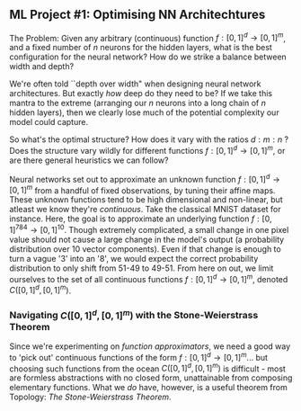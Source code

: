 ## ML Project #1: Optimising NN Architechtures

The Problem: Given any arbitrary (continuous) function $f: [0,1]^d \to [0,1]^m$, and a fixed number of $n$ neurons for the  hidden layers, what is the best configuration for the neural network? How do we strike a balance between width and depth?

We're often told ``depth over width" when designing neural network architectures.  But exactly _how_ deep do they need to be? If we take this mantra to the extreme (arranging our $n$ neurons into a long chain of $n$ hidden layers), then we clearly lose much of the potential complexity our model could capture. 

So what's the optimal structure? How does it vary with the ratios $d:m:n$ ? Does the structure vary wildly for different functions $f: [0,1]^d \to [0,1]^m$, or are there general heuristics we can follow?

Neural networks set out to approximate an unknown function $f: [0,1]^d \to [0,1]^m$ from a handful of fixed observations, by tuning their affine maps. These unknown functions tend to be high dimensional and non-linear, but atleast we know they're _continuous_. Take the classical MNIST dataset for instance. Here, the goal is to approximate an underlying function $f: [0,1]^{784} \to [0,1]^{10}$. Though extremely complicated, a small change in one pixel value should not cause a large change in the model's output (a probability distribution over 10 vector components). Even if that change is enough to turn a vague '3' into an '8', we would expect the correct probability distribution to only shift from 51-49 to 49-51. From here on out, we limit ourselves to the set of all continuous functions  $f: [0,1]^d \to [0,1]^m$, denoted $C([0,1]^d, [0,1]^m)$.

### Navigating $C([0,1]^d, [0,1]^m)$ with the Stone-Weierstrass Theorem
Since we're experimenting on _function approximators_, we need a good way to 'pick out' continuous functions of the form $f: [0,1]^d \to [0,1]^m$... but choosing such functions from the ocean $C([0,1]^d, [0,1]^m)$ is difficult - most are formless abstractions with no closed form, unattainable from composing elementary functions. What we _do_ have, however, is a useful theorem from Topology: _The Stone-Weierstrass Theorem_.
